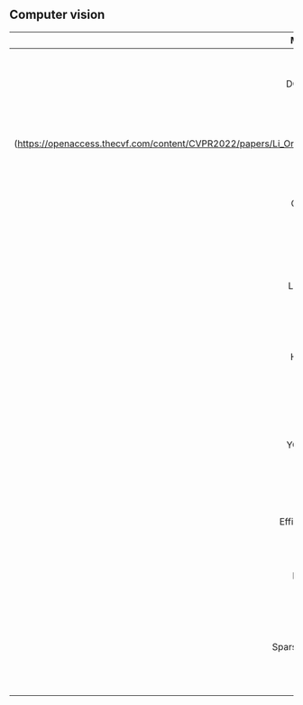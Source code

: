 
## Computer vision

|    Model     |                            Paper                             | Venue | Year |                             Code                             | Time       |
| :----------: | :----------------------------------------------------------: | :---: | :--: | :----------------------------------------------------------: | ---------- |
|    DCMNet    | [ Discriminant and cross-modality network for RGB-D salient objectdetection
](https://openaccess.thecvf.com/content/CVPR2022/papers/Li_Oriented_RepPoints_for_Aerial_Object_Detection_CVPR_2022_paper.pdf) | Expert Systems With Applications | 2023 |        [Python]( https://github.com/open-mmlab/mmrotate/blob/main/configs/oriented_reppoints/README.md)        | 2024.05.28 |
|    CMCL    | [RGB-D Salient Object Detection Based on Cross-Modal and Cross-Level Feature Fusion](https://arxiv.org/abs/2402.13616) | IEEE Access  | 2024 |        [Python](https://github.com/WongKinYiu/yolov9)        | 2024.05.28 |
|    LSKNet    | [LSKNet: Large Selective Kernel Network for Remote Sensing Object Detection](https://arxiv.org/pdf/2303.09030.pdf)| CVPR  | 2023 |       [Python](https://github.com/zcablii/LSKNet)       | 2024.05.10 |
|    HRNet    | [Deep High-Resolution Representation Learning for Human Pose Estimation](https://arxiv.org/abs/1902.09212)| CVPR  | 2019 |       [Python](https://github.com/leoxiaobin/deep-high-resolution-net.pytorch)       | 2024.05.01 |
|    YOLOv7    | [YOLOv7: Trainable Bag-of-Freebies Sets New State-of-the-Art for Real-Time Object Detectors (thecvf.com)](https://openaccess.thecvf.com/content/CVPR2023/papers/Wang_YOLOv7_Trainable_Bag-of-Freebies_Sets_New_State-of-the-Art_for_Real-Time_Object_Detectors_CVPR_2023_paper.pdf) | CVPR  | 2023 |       [Python](https://github.com/WongKinYiu/yolov7)       | 2024.05.01 |
| EfficientDet |  [EfficientDet: Scalable and Efficient Object Detection](https://arxiv.org/pdf/1911.09070) ] | CVPR  | 2020 | [Python](https://github.com/google/automl/tree/master/efficientdet) | 2024.05.1 |
|     DETR     | [ End-to-End Object Detection with Transformers (arxiv.org)](https://arxiv.org/abs/2005.12872) | CVPR  | 2020 |      [Python](https://github.com/facebookresearch/detr)      | 2024.05.1 |
| Sparse R-CNN | [ Sparse R-CNN: End-to-End Object Detection with Learnable Proposals (arxiv.org)](https://arxiv.org/abs/2011.12450) | CVPR  | 2021 |      [Python](https://github.com/PeizeSun/SparseR-CNN)       | 2024.05.1 |
|              |                                                              |       |      |                                                              |            |
|              |                                                              |       |      |                                                              |            |
